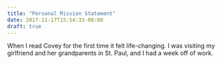 ```yaml
---
title: "Personal Mission Statement"
date: 2017-11-17T15:54:33-08:00
draft: true
---
```


When I read Covey for the first time it felt life-changing. I was visiting my girlfriend and her grandparents in St. Paul, and I had a week off of work.
